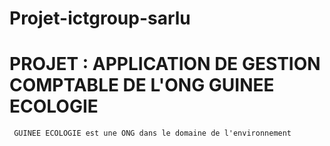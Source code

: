 # Projet-ictgroup-sarlu

   # PROJET : APPLICATION DE GESTION COMPTABLE DE L'ONG GUINEE ECOLOGIE

     GUINEE ECOLOGIE est une ONG dans le domaine de l'environnement
